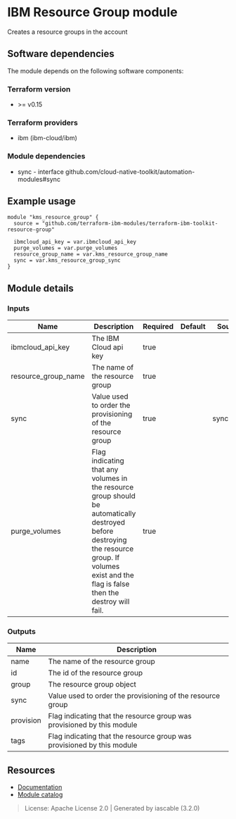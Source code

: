 # IBM Resource Group module

Creates a resource groups in the account


## Software dependencies

The module depends on the following software components:

### Terraform version

- \>= v0.15

### Terraform providers


- ibm (ibm-cloud/ibm)

### Module dependencies


- sync - interface github.com/cloud-native-toolkit/automation-modules#sync

## Example usage

```hcl
module "kms_resource_group" {
  source = "github.com/terraform-ibm-modules/terraform-ibm-toolkit-resource-group"

  ibmcloud_api_key = var.ibmcloud_api_key
  purge_volumes = var.purge_volumes
  resource_group_name = var.kms_resource_group_name
  sync = var.kms_resource_group_sync
}

```

## Module details

### Inputs

| Name | Description | Required | Default | Source |
|------|-------------|---------|----------|--------|
| ibmcloud_api_key | The IBM Cloud api key | true |  |  |
| resource_group_name | The name of the resource group | true |  |  |
| sync | Value used to order the provisioning of the resource group | true |  | sync.sync |
| purge_volumes | Flag indicating that any volumes in the resource group should be automatically destroyed before destroying the resource group. If volumes exist and the flag is false then the destroy will fail. | true |  |  |

### Outputs

| Name | Description |
|------|-------------|
| name | The name of the resource group |
| id | The id of the resource group |
| group | The resource group object |
| sync | Value used to order the provisioning of the resource group |
| provision | Flag indicating that the resource group was provisioned by this module |
| tags | Flag indicating that the resource group was provisioned by this module |

## Resources

- [Documentation](https://operate.cloudnativetoolkit.dev)
- [Module catalog](https://modules.cloudnativetoolkit.dev)

> License: Apache License 2.0 | Generated by iascable (3.2.0)
